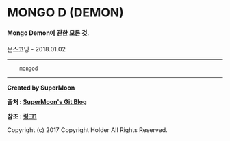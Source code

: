 # MONGO D (DEMON)

#### Mongo Demon에 관한 모든 것.

<div class="pull-right"> 문스코딩 - 2018.01.02 </div>

---

```
    mongod 
```

---

**Created by SuperMoon**

**출처 : [SuperMoon's Git Blog](https://github.com/jm921106)**

**참조 : [링크1]()**

Copyright (c) 2017 Copyright Holder All Rights Reserved.
